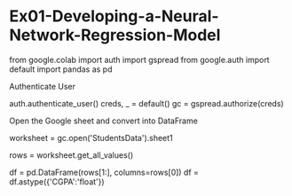 # Ex01-Developing-a-Neural-Network-Regression-Model


from google.colab import auth
import gspread
from google.auth import default
import pandas as pd

 Authenticate User

auth.authenticate_user()
creds, _ = default()
gc = gspread.authorize(creds)

 Open the Google sheet and convert into DataFrame

worksheet = gc.open('StudentsData').sheet1

rows = worksheet.get_all_values()

df = pd.DataFrame(rows[1:], columns=rows[0])
df = df.astype({'CGPA':'float'})
